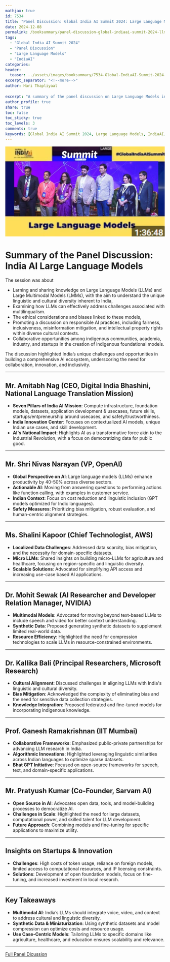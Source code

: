```yaml
---
mathjax: true
id: 7534
title: "Panel Discussion: Global India AI Summit 2024: Large Language Models by IndiaAI"
date: 2024-12-08
permalink: /booksummary/panel-discussion-global-indiaai-summit-2024-llm-by-indiaai
tags:
  - "Global India AI Summit 2024"
  - "Panel Discussion"
  - "Large Language Models"
  - "IndiaAI"
categories:
header:
  teaser: ../assets/images/booksummary/7534-Global-IndiaAI-Summit-2024-LLM-by-IndiaAI.jpg
excerpt_separator: "<!--more-->"
author: Hari Thapliyaal

excerpt: "A summary of the panel discussion on Large Language Models in the Global India AI Summit 2024, highlighting the key themes and ideas around AI and its impact on society. by IndiaAI."
author_profile: true
share: true
toc: false
toc_sticky: true
toc_levels: 3
comments: true
keywords: [Global India AI Summit 2024, Large Language Models, IndiaAI, Responsible AI, Multilingualism, AI Ecosystem, Indigenous Communities, Bhashini, Digital India Mission]
---
```


![Global India AI Summit 2024: Panel Discussion on Large Language Models by IndiaAI](../assets/images/booksummary/7534-Global-IndiaAI-Summit-2024-LLM-by-IndiaAI.jpg)

# Summary of the Panel Discussion: India AI Large Language Models
   
The session was about    
- Larning and sharing knowledge on Large Language Models (LLMs) and Large Multimodal Models (LMMs), with the aim to understand the unique linguistic and cultural diversity inherent to India, 
- Examining how LLMs can effectively address challenges associated with multilingualism. 
- The ethical considerations and biases linked to these models, 
- Promoting a discussion on responsible AI practices, including fairness, inclusiveness, misinformation mitigation, and intellectual property rights within diverse cultural contexts. 
- Collaborative opportunities among indigenous communities, academia, industry, and startups in the creation of indigenous foundational models.


The discussion highlighted India’s unique challenges and opportunities in building a comprehensive AI ecosystem, underscoring the need for collaboration, innovation, and inclusivity.

---
## **Mr. Amitabh Nag (CEO, Digital India Bhashini, National Language Translation Mission)**
- **Seven Pillars of India AI Mission**: Compute infrastructure, foundation models, datasets, application development & usecases, future skills, startups/entpreneurship around usecases, and safety/trustworthiness.
- **India Innovation Center**: Focuses on contextualized AI models, unique Indian use cases, and skill development.
- **AI's National Impact**: Highlights AI as a transformative force akin to the Industrial Revolution, with a focus on democratizing data for public good.

---

## **Mr. Shri Nivas Narayan (VP, OpenAI)**
- **Global Perspective on AI**: Large language models (LLMs) enhance productivity by 40-50% across diverse sectors.
- **Actionable AI**: Moving from answering questions to performing actions like function calling, with examples in customer service.
- **Indian Context**: Focus on cost reduction and linguistic inclusion (GPT models optimized for Indic languages).
- **Safety Measures**: Prioritizing bias mitigation, robust evaluation, and human-centric alignment strategies.

---

## **Ms. Shalini Kapoor (Chief Technologist, AWS)**
- **Localized Data Challenges**: Addressed data scarcity, bias mitigation, and the necessity for domain-specific datasets.
- **Micro LLMs**: Shared insights on building micro-LLMs for agriculture and healthcare, focusing on region-specific and linguistic diversity.
- **Scalable Solutions**: Advocated for simplifying API access and increasing use-case based AI applications.

---

## **Dr. Mohit Sewak (AI Researcher and Developer Relation Manager, NVIDIA)**
- **Multimodal Models**: Advocated for moving beyond text-based LLMs to include speech and video for better context understanding.
- **Synthetic Data**: Proposed generating synthetic datasets to supplement limited real-world data.
- **Resource Efficiency**: Highlighted the need for compression technologies to scale LLMs in resource-constrained environments.

---


## **Dr. Kallika Bali (Principal Researchers, Microsoft Research)**
- **Cultural Alignment**: Discussed challenges in aligning LLMs with India's linguistic and cultural diversity.
- **Bias Mitigation**: Acknowledged the complexity of eliminating bias and the need for sensitive data collection strategies.
- **Knowledge Integration**: Proposed federated and fine-tuned models for incorporating indigenous knowledge.

---


## **Prof. Ganesh Ramakrishnan (IIT Mumbai)**
- **Collaborative Frameworks**: Emphasized public-private partnerships for advancing LLM research in India.
- **Algorithmic Innovations**: Highlighted leveraging linguistic similarities across Indian languages to optimize sparse datasets.
- **Bhat GPT Initiative**: Focused on open-source frameworks for speech, text, and domain-specific applications.

---

## **Mr. Pratyush Kumar (Co-Founder, Sarvam AI)**
- **Open Source in AI**: Advocates open data, tools, and model-building processes to democratize AI.
- **Challenges in Scale**: Highlighted the need for large datasets, computational power, and skilled talent for LLM development.
- **Future Approach**: Combining models and fine-tuning for specific applications to maximize utility.

---

## **Insights on Startups & Innovation**
- **Challenges**: High costs of token usage, reliance on foreign models, limited access to computational resources, and IP licensing constraints.
- **Solutions**: Development of open foundation models, focus on fine-tuning, and increased investment in local research.

---

## **Key Takeaways**
- **Multimodal AI**: India’s LLMs should integrate voice, video, and context to address cultural and linguistic diversity.
- **Synthetic Data & Miniaturization**: Using synthetic datasets and model compression can optimize costs and resource usage.
- **Use Case-Centric Models**: Tailoring LLMs to specific domains like agriculture, healthcare, and education ensures scalability and relevance.

---


[Full Panel Dicussion](https://www.youtube.com/watch?v=zr5QpyY8wuY)